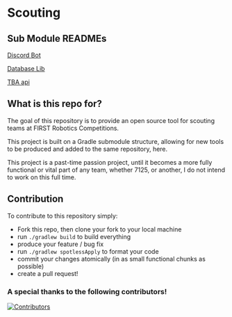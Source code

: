 # Scouting

## Sub Module READMEs
[Discord Bot](discord-bot/README.md)</p>
[Database Lib](database-lib/README.md)</p>
[TBA api](tba-api/README.md)</p>

## What is this repo for?
The goal of this repository is to provide an open source tool for scouting teams at FIRST Robotics Competitions.

This project is built on a Gradle submodule structure, allowing for new tools to be produced and
added to the same repository, here.

This project is a past-time passion project, until it becomes a more fully functional or vital part of any team,
whether 7125, or another, I do not intend to work on this full time.

## Contribution

To contribute to this repository simply:
* Fork this repo, then clone your fork to your local machine
* run `./gradlew build` to build everything
* produce your feature / bug fix
* run `./gradlew spotlessApply` to format your code
* commit your changes atomically (in as small functional chunks as possible)
* create a pull request!

### A special thanks to the following contributors!

[![Contributors](https://contrib.rocks/image?repo=Tigerbotics7125/Scouting)](https://github.com/Tigerbotics7125/Scouting/graphs/contributors)
